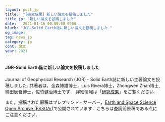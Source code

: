 ```yaml
---
layout: post_jp
title:  "[研究成果] 新しい論文を投稿しました"
title_jp: "新しい論文を投稿しました"
date:   2021-01-16 00:00:00 0900
blurb: "JGR-Solid Earth誌に新しい論文を投稿しました."
og_image:
tag: news_jp
category: jp
cont: 論文
year: 2021
---
```


#### **JGR-Solid Earth誌に新しい論文を投稿しました**

Journal of Geophysical Research (JGR) - Solid Earth誌に新しい主著論文を投稿しました.
共著者は，金森博雄博士，Luis Rivera博士，Zhongwen Zhan博士, 綿田辰吾博士，佐竹健治博士です．
詳細情報は「[研究成果](https://osm3dan.github.io/jp/publications)」をご覧ください．

また，投稿された原稿はプレプリント・サーバー，[Earth and Space Science Open Archive (ESSOAr)](https://www.essoar.org/doi/10.1002/essoar.10505947.1)で公開されています．こちらは査読前原稿である点にご注意ください．

